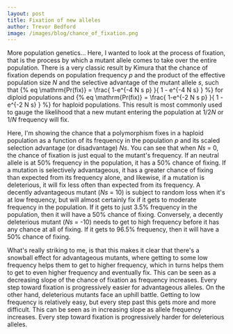 ```yaml
---
layout: post
title: Fixation of new alleles
author: Trevor Bedford
image: /images/blog/chance_of_fixation.png
---
```


More population genetics...  Here, I wanted to look at the process of fixation, that is the process by which a mutant allele comes to take over the entire population.  There is a very classic result by Kimura that the chance of fixation depends on population frequency <i>p</i> and the product of the effective population size <i>N</i> and the selective advantage of the mutant allele <i>s</i>, such that 
{% eq \mathrm{Pr(fix)} = \frac{ 1-e^{-4 N s p} }{ 1 - e^{-4 N s} } %}
for diploid populations and
{% eq \mathrm{Pr(fix)} = \frac{ 1-e^{-2 N s p} }{ 1 - e^{-2 N s} } %}
for haploid populations.  This result is most commonly used to gauge the likelihood that a new mutant entering the population at 1/2<i>N</i> or 1/<i>N</i> frequency will fix.

Here, I'm showing the chance that a polymorphism fixes in a haploid population as a function of its frequency in the population <i>p</i> and its scaled selection advantage (or disadvantage) <i>Ns</i>.  You can see that when <i>Ns</i> = 0, the chance of fixation is just equal to the mutant's frequency.  If an neutral allele is at 50% frequency in the population, it has a 50% chance of fixing.  If a mutation is selectively advantageous, it has a greater chance of fixing than expected from its frequency alone, and likewise, if a mutation is deleterious, it will fix less often than expected from its frequency.  A decently advantageous mutant (<i>Ns</i> = 10) is subject to random loss when it's at low frequency, but will almost certainly fix if it gets to moderate frequency in the population.  If it gets to just 3.5% frequency in the population, then it will have a 50% chance of fixing.  Conversely, a decently deleterious mutant (<i>Ns</i> = -10) needs to get to high frequency before it has any chance at all of fixing.  If it gets to 96.5% frequency, then it will have a 50% chance of fixing.

What's really striking to me, is that this makes it clear that there's a snowball effect for advantageous mutants, where getting to some low frequency helps them to get to higher frequency, which in turns helps them to get to even higher frequency and eventually fix.  This can be seen as a decreasing slope of the chance of fixation as frequency increases.  Every step toward fixation is progressively easier for advantageous alleles.  On the other hand, deleterious mutants face an uphill battle.  Getting to low frequency is relatively easy, but every step past this gets more and more difficult.  This can be seen as in increasing slope as allele frequency increases.  Every step toward fixation is progressively harder for deleterious alleles.

